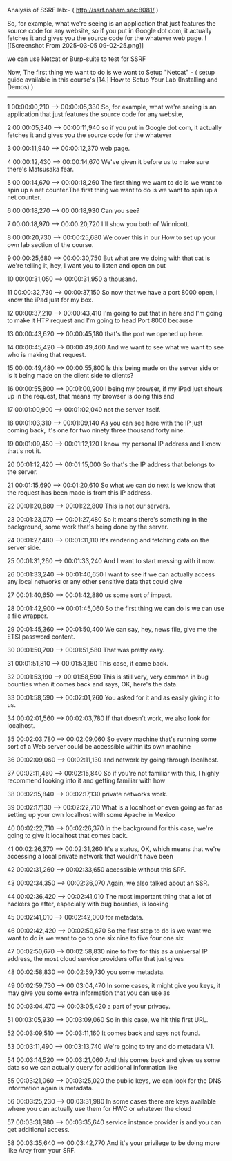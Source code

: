 Analysis of SSRF lab:-  ( http://ssrf.naham.sec:8081/ )  


So, for example, what we're seeing is an application that just features the source code for any website, so if you put in Google dot com, it actually fetches it and gives you the source code for the whatever web page.
![[Screenshot From 2025-03-05 09-02-25.png]]


we can use Netcat or Burp-suite to test for SSRF

Now, The first thing we want to do is we want to Setup "Netcat" - ( setup guide available in this course's 
[14.] How to Setup Your Lab (Installing and Demos) )

 









---



1
00:00:00,210 --> 00:00:05,330
So, for example, what we're seeing is an application that just features the source code for any website,

2
00:00:05,340 --> 00:00:11,940
so if you put in Google dot com, it actually fetches it and gives you the source code for the whatever

3
00:00:11,940 --> 00:00:12,370
web page.

4
00:00:12,430 --> 00:00:14,670
We've given it before us to make sure there's Matsusaka fear.

5
00:00:14,670 --> 00:00:18,260
The first thing we want to do is we want to spin up a net counter.The first thing we want to do is we want to spin up a net counter.

6
00:00:18,270 --> 00:00:18,930
Can you see?

7
00:00:18,970 --> 00:00:20,720
I'll show you both of Winnicott.

8
00:00:20,730 --> 00:00:25,680
We cover this in our How to set up your own lab section of the course.

9
00:00:25,680 --> 00:00:30,750
But what are we doing with that cat is we're telling it, hey, I want you to listen and open on put

10
00:00:31,050 --> 00:00:31,950
a thousand.

11
00:00:32,730 --> 00:00:37,150
So now that we have a port 8000 open, I know the iPad just for my box.

12
00:00:37,210 --> 00:00:43,410
I'm going to put that in here and I'm going to make it HTP request and I'm going to head Port 8000 because

13
00:00:43,620 --> 00:00:45,180
that's the port we opened up here.

14
00:00:45,420 --> 00:00:49,460
And we want to see what we want to see who is making that request.

15
00:00:49,480 --> 00:00:55,800
Is this being made on the server side or is it being made on the client side to clients?

16
00:00:55,800 --> 00:01:00,900
I being my browser, if my iPad just shows up in the request, that means my browser is doing this and

17
00:01:00,900 --> 00:01:02,040
not the server itself.

18
00:01:03,310 --> 00:01:09,140
As you can see here with the IP just coming back, it's one for two ninety three thousand forty nine.

19
00:01:09,450 --> 00:01:12,120
I know my personal IP address and I know that's not it.

20
00:01:12,420 --> 00:01:15,000
So that's the IP address that belongs to the server.

21
00:01:15,690 --> 00:01:20,610
So what we can do next is we know that the request has been made is from this IP address.

22
00:01:20,880 --> 00:01:22,800
This is not our servers.

23
00:01:23,070 --> 00:01:27,480
So it means there's something in the background, some work that's being done by the server.

24
00:01:27,480 --> 00:01:31,110
It's rendering and fetching data on the server side.

25
00:01:31,260 --> 00:01:33,240
And I want to start messing with it now.

26
00:01:33,240 --> 00:01:40,650
I want to see if we can actually access any local networks or any other sensitive data that could give

27
00:01:40,650 --> 00:01:42,880
us some sort of impact.

28
00:01:42,900 --> 00:01:45,060
So the first thing we can do is we can use a file wrapper.

29
00:01:45,360 --> 00:01:50,400
We can say, hey, news file, give me the ETSI password content.

30
00:01:50,700 --> 00:01:51,580
That was pretty easy.

31
00:01:51,810 --> 00:01:53,160
This case, it came back.

32
00:01:53,190 --> 00:01:58,590
This is still very, very common in bug bounties when it comes back and says, OK, here's the data.

33
00:01:58,590 --> 00:02:01,260
You asked for it and as easily giving it to us.

34
00:02:01,560 --> 00:02:03,780
If that doesn't work, we also look for localhost.

35
00:02:03,780 --> 00:02:09,060
So every machine that's running some sort of a Web server could be accessible within its own machine

36
00:02:09,060 --> 00:02:11,130
and network by going through localhost.

37
00:02:11,460 --> 00:02:15,840
So if you're not familiar with this, I highly recommend looking into it and getting familiar with how

38
00:02:15,840 --> 00:02:17,130
private networks work.

39
00:02:17,130 --> 00:02:22,710
What is a localhost or even going as far as setting up your own localhost with some Apache in Mexico

40
00:02:22,710 --> 00:02:26,370
in the background for this case, we're going to give it localhost that comes back.

41
00:02:26,370 --> 00:02:31,260
It's a status, OK, which means that we're accessing a local private network that wouldn't have been

42
00:02:31,260 --> 00:02:33,650
accessible without this SRF.

43
00:02:34,350 --> 00:02:36,070
Again, we also talked about an SSR.

44
00:02:36,420 --> 00:02:41,010
The most important thing that a lot of hackers go after, especially with bug bounties, is looking

45
00:02:41,010 --> 00:02:42,000
for metadata.

46
00:02:42,420 --> 00:02:50,670
So the first step to do is we want we want to do is we want to go to one six nine to five four one six

47
00:02:50,670 --> 00:02:58,830
nine to five for this as a universal IP address, the most cloud service providers offer that just gives

48
00:02:58,830 --> 00:02:59,730
you some metadata.

49
00:02:59,730 --> 00:03:04,470
In some cases, it might give you keys, it may give you some extra information that you can use as

50
00:03:04,470 --> 00:03:05,420
a part of your privacy.

51
00:03:05,930 --> 00:03:09,060
So in this case, we hit this first URL.

52
00:03:09,510 --> 00:03:11,160
It comes back and says not found.

53
00:03:11,490 --> 00:03:13,740
We're going to try and do metadata V1.

54
00:03:14,520 --> 00:03:21,060
And this comes back and gives us some data so we can actually query for additional information like

55
00:03:21,060 --> 00:03:25,020
the public keys, we can look for the DNS information again is metadata.

56
00:03:25,230 --> 00:03:31,980
In some cases there are keys available where you can actually use them for HWC or whatever the cloud

57
00:03:31,980 --> 00:03:35,640
service instance provider is and you can get additional access.

58
00:03:35,640 --> 00:03:42,770
And it's your privilege to be doing more like Arcy from your SRF.


